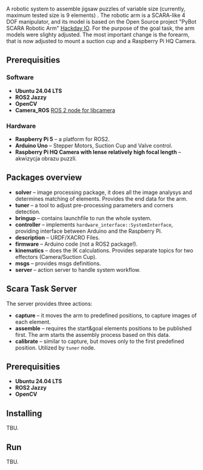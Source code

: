 A robotic system to assemble jigsaw puzzles of variable size (currently, maximum tested size is 9 elements) . The robotic arm is a SCARA-like 4 DOF manipulator, and its model is based on the Open Source project "PyBot SCARA Robotic Arm" [Hackday IO](https://hackaday.io/project/175419-pybot-scara-robotic-arm-3d-printed-python). For the purpose of the goal task, the arm models were slighty adjusted. The most important change is the forearm, that is now adjusted to mount a suction cup and a Raspberry Pi HQ Camera. 

## Prerequisities
### Software
* **Ubuntu 24.04 LTS**
* **ROS2 Jazzy**
* **OpenCV**
* **Camera_ROS** [ROS 2 node for libcamera](https://github.com/christianrauch/camera_ros)

### Hardware
* **Raspberry Pi 5** – a platform for ROS2.
* **Arduino Uno** – Stepper Motors, Suction Cup and Valve control.
* **Raspberry Pi HQ Camera with lense relatively high focal length** – akwizycja obrazu puzzli.

## Packages overview
* **solver** – image processing package, it does all the image analysys and determines matching of elements. Provides the end data for the arm.
* **tuner** – a tool to adjust pre-processing parameters and corners detection.
* **bringup** – contains launchfile to run the whole system.
* **controller** – implements `hardware_interface::SystemInterface`, providing interface between Arduino and the Raspberry Pi.
* **description** – URDF/XACRO Files.
* **firmware** – Arduino code (not a ROS2 package!).
* **kinematics** – does the IK calculations. Provides separate topics for two effectors (Camera/Suction Cup).
* **msgs** – provides msgs definitions.
* **server** – action server to handle system workflow.

## Scara Task Server

The server provides three actions:

* **capture** – it moves the arm to predefined positions, to capture images of each element.
* **assemble** – requires the start&goal elements positions to be published first. The arm starts the assembly process based on this data.
* **calibrate** – similar to capture, but moves only to the first predefined position. Utilized by `tuner` node.

## Prerequisities

* **Ubuntu 24.04 LTS**
* **ROS2 Jazzy**
* **OpenCV**

## Installing
TBU.
## Run
TBU.

